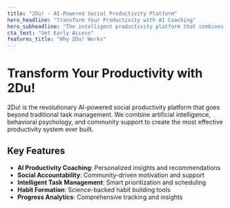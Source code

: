 ```yaml
---
title: "2Du! - AI-Powered Social Productivity Platform"
hero_headline: "Transform Your Productivity with AI Coaching"
hero_subheadline: "The intelligent productivity platform that combines AI coaching with social accountability to help you achieve your biggest goals."
cta_text: "Get Early Access"
features_title: "Why 2Du! Works"
---
```


# Transform Your Productivity with 2Du!

2Du! is the revolutionary AI-powered social productivity platform that goes beyond traditional task management. We combine artificial intelligence, behavioral psychology, and community support to create the most effective productivity system ever built.

## Key Features

- **AI Productivity Coaching**: Personalized insights and recommendations
- **Social Accountability**: Community-driven motivation and support  
- **Intelligent Task Management**: Smart prioritization and scheduling
- **Habit Formation**: Science-backed habit building tools
- **Progress Analytics**: Comprehensive tracking and insights


